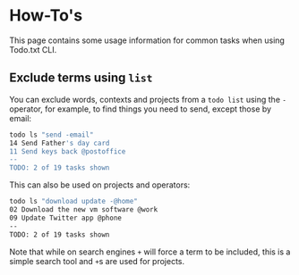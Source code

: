 # How-To's

This page contains some usage information for common tasks when using Todo.txt CLI.

## Exclude terms using `list`

You can exclude words, contexts and projects from a `todo list` using the `-`
operator, for example, to find things you need to send, except those by email:

```bash
todo ls "send -email"
14 Send Father's day card
11 Send keys back @postoffice
--
TODO: 2 of 19 tasks shown
```

This can also be used on projects and operators:

```bash
todo ls "download update -@home"
02 Download the new vm software @work
09 Update Twitter app @phone
--
TODO: 2 of 19 tasks shown
```

Note that while on search engines `+` will force a term to be included, this is
a simple search tool and `+`s are used for projects.
